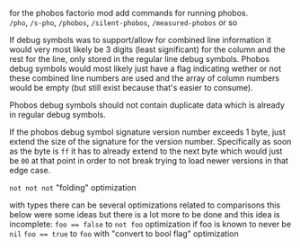 
for the phobos factorio mod add commands for running phobos.\
`/pho`, `/s-pho`, `/phobos`, `/silent-phobos`, `/measured-phobos` or so

If debug symbols was to support/allow for combined line information it would very most likely be 3 digits (least significant) for the column and the rest for the line, only stored in the regular line debug symbols. Phobos debug symbols would most likely just have a flag indicating wether or not these combined line numbers are used and the array of column numbers would be empty (but still exist because that's easier to consume).

Phobos debug symbols should not contain duplicate data which is already in regular debug symbols.

If the phobos debug symbol signature version number exceeds 1 byte, just extend the size of the signature for the version number. Specifically as soon as the byte is `ff` it has to already extend to the next byte which would just be `00` at that point in order to not break trying to load newer versions in that edge case.

`not not not` "folding" optimization

with types there can be several optimizations related to comparisons
this below were some ideas but there is a lot more to be done and this idea is incomplete:
`foo == false` to `not foo` optimization if foo is known to never be `nil`
`foo == true` to `foo` with "convert to bool flag" optimization
